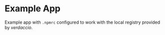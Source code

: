 # Example App

Example app with `.npmrc` configured to work with the local registry provided by *verdaccio*.